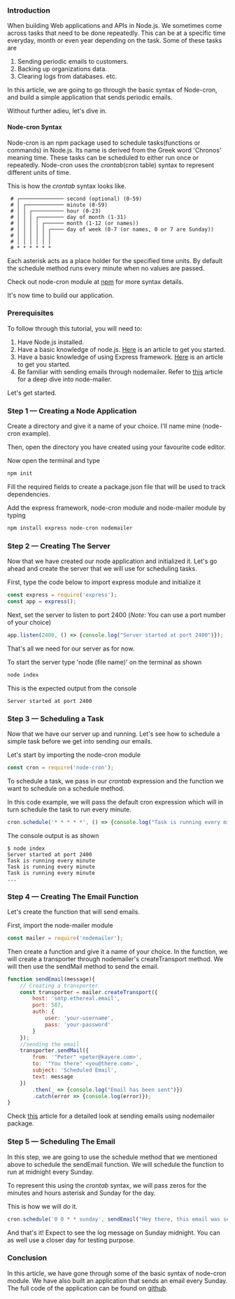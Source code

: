 ### Introduction
When building Web applications and APIs in Node.js. We sometimes come across tasks that need to be done repeatedly. This can be at a specific time everyday, month or even year depending on the task. Some of these tasks are 
1. Sending periodic emails to customers.
2. Backing up organizations data.
3. Clearing logs from databases. 
etc.

In this article, we are going to go through the basic syntax of Node-cron, and build a simple application that sends periodic emails.

Without further adieu, let's dive in.

#### Node-cron Syntax
Node-cron is an npm package used to schedule tasks(functions or commands) in Node.js. Its name is derived from the Greek word 'Chronos' meaning time.
These tasks can be scheduled to either run once or repeatedly.
Node-cron uses the *crontab*(cron table) syntax to represent different units of time.

This is how the *crontab* syntax looks like.
```
 # ┌────────────── second (optional) (0-59)
 # │ ┌──────────── minute (0-59)
 # │ │ ┌────────── hour (0-23)
 # │ │ │ ┌──────── day of month (1-31)
 # │ │ │ │ ┌────── month (1-12 (or names))
 # │ │ │ │ │ ┌──── day of week (0-7 (or names, 0 or 7 are Sunday))
 # │ │ │ │ │ │
 # │ │ │ │ │ │
 # * * * * * *
```
Each asterisk acts as a place holder for the specified time units. By default the schedule method runs every minute when no values are passed.

Check out node-cron module at [npm](https://www.npmjs.com/package/node-cron) for more syntax details.

It's now time to build our application.

### Prerequisites
To follow through this tutorial, you will need to:
1. Have Node.js installed.
2. Have a basic knowledge of node.js. [Here](/engineering-education/history-of-nodejs/) is an article to get you started.
3. Have a basic knowledge of using Express framework. [Here](/engineering-education/express/) is an article to get you started.
4. Be familiar with sending emails through nodemailer. Refer to [this](/engineering-education/node-mailer/) article for a deep dive into node-mailer.

Let's get started.

### Step 1 — Creating a Node Application
Create a directory and give it a name of your choice. I'll name mine (node-cron example).

Then, open the directory you have created using your favourite code editor.

Now open the terminal and type
```bash
npm init
```
Fill the required fields to create a package.json file that will be used to track dependencies.

Add the express framework, node-cron module and node-mailer module by typing
```bash
npm install express node-cron nodemailer
```
### Step 2 — Creating The Server
Now that we have created our node application and initialized it. Let's go ahead and create the server that we will use for scheduling tasks.

First, type the code below to import express module and initialize it
```Javascript
const express = require('express');
const app = express();
```

Next, set the server to listen to port 2400 (*Note*: You can use a port number of your choice)
```Javascript
app.listen(2400, () => {console.log("Server started at port 2400")});
```
That's all we need for our server as for now.

To start the server type 'node (file name)' on the terminal as shown
```bash
node index
```
This is the expected output from the console
```
Server started at port 2400
```
### Step 3 — Scheduling a Task
Now that we have our server up and running. Let's see how to schedule a simple task before we get into sending our emails.

Let's start by importing the node-cron module
```Javascript
const cron = require('node-cron');
```
To schedule a task, we pass in our *crontab* expression and the function we want to schedule on a schedule method.

In this code example, we will pass the default cron expression which will in turn schedule the task to run every minute.
```Javascript
cron.schedule('* * * * *', () => {console.log("Task is running every minute")});
```
The console output is as shown
```
$ node index
Server started at port 2400
Task is running every minute
Task is running every minute
Task is running every minute
...
```
### Step 4 — Creating The Email Function
Let's create the function that will send emails.

First, import the node-mailer module 
```Javascript
const mailer = require('nodemailer');
```
Then create a function and give it a name of your choice. 
In the function, we will create a transporter through nodemailer's createTransport method. We will then use the sendMail method to send the email.
```Javascript
function sendEmail(message){
    // Creating a transporter
    const transporter = mailer.createTransport({
        host: 'smtp.ethereal.email',
        port: 587,
        auth: {
            user: 'your-username',
            pass: 'your-password'
        }
    });
    //sending the email
    transporter.sendMail({
        from: '"Peter" <peter@kayere.com>',
        to: '"You there" <you@there.com>',
        subject: 'Scheduled Email',
        text: message
    })
        .then(_ => {console.log("Email has been sent")})
        .catch(error => {console.log(error)});
}
```
Check [this](/engineering-education/node-mailer/) article for a detailed look at sending emails using nodemailer package.

### Step 5 — Scheduling The Email
In this step, we are going to use the schedule method that we mentioned above to schedule the sendEmail function. We will schedule the function to run at midnight every Sunday.

To represent this using the *crontab* syntax, we will pass zeros for the minutes and hours asterisk and Sunday for the day.

This is how we will do it.
```Javascript
cron.schedule('0 0 * * sunday', sendEmail("Hey there, this email was sent to you automatically"));
```
And that's it! Expect to see the log message on Sunday midnight. You can as well use a closer day for testing purpose.

### Conclusion
In this article, we have gone through some of the basic syntax of node-cron module. We have also built an application that sends an email every Sunday. The full code of the application can be found on [github](https://github.com/kayere/node-cron-example.git).